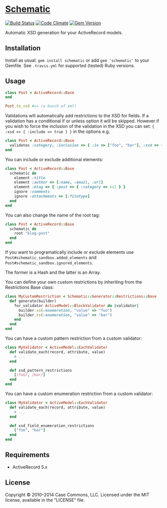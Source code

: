 # [Schematic](http://github.com/casecommons/schematic/)

[![Build Status](https://secure.travis-ci.org/Casecommons/schematic.svg?branch=master)](https://travis-ci.org/Casecommons/schematic)
[![Code Climate](https://img.shields.io/codeclimate/github/Casecommons/schematic.svg)](https://codeclimate.com/github/Casecommons/schematic)
[![Gem Version](https://badge.fury.io/rb/schematic.svg)](https://rubygems.org/gems/schematic)

Automatic XSD generation for your ActiveRecord models.

## Installation

Install as usual: `gem install schematic` or add `gem 'schematic'` to your Gemfile. See `.travis.yml` for supported (tested) Ruby versions.

## Usage
  
```ruby
class Post < ActiveRecord::Base
end

Post.to_xsd #=> (a bunch of xml)
```

Validations will automatically add restrictions to the XSD for fields. If a validation has a conditional if or unless option it will be skipped. However if you wish to force the inclusion of the validation in the XSD you can set: `{ :xsd => { :include => true } }` in the options e.g.

```ruby
class Post < ActiveRecord::Base
  validates :category, :inclusion => { :in => ["foo", "bar"], :xsd => { :include => true } }, :if => lambda { ... }
end
```

You can include or exclude additional elements:

```ruby
class Post < ActiveRecord::Base
  schematic do
    element :title
    element :author => [:name, :email, :url]
    element :blog => { :post => { :category => nil } }
    ignore :comments
    ignore :attachments => [:filetype]
  end
end
```

You can also change the name of the root tag:

```ruby
class Post < ActiveRecord::Base
  schematic do
    root "blog-post"
  end
end
```

If you want to programatically include or exclude elements use `Post#schematic_sandbox.added_elements` and `Post#schematic_sandbox.ignored_elements`.

The former is a Hash and the latter is an Array.

You can define your own custom restrictions by inheriting from the Restrictions Base class:

```ruby
class MyCustomRestriction < Schematic::Generator::Restrictions::Base
  def generate(builder)
    for_validator ActiveModel::BlockValidator do |validator|
      builder.xs(:enumeration, "value" => "foo")
      builder.xs(:enumeration, "value" => "bar")
    end
  end
end
```

You can have a custom pattern restriction from a custom validator:

```ruby
class MyValidator < ActiveModel::EachValidator
  def validate_each(record, attribute, value)
    # ...
  end

  def xsd_pattern_restrictions
    [/foo/, /bar/]
  end
end
```

You can have a custom enumeration restriction from a custom validator:

```ruby
class MyValidator < ActiveModel::EachValidator
  def validate_each(record, attribute, value)
    # ...
  end

  def xsd_field_enumeration_restrictions
    ["foo", "bar"]
  end
end
```

## Requirements

- ActiveRecord 5.x

## License

Copyright © 2010–2014 Case Commons, LLC.
Licensed under the MIT license, available in the “LICENSE” file.
